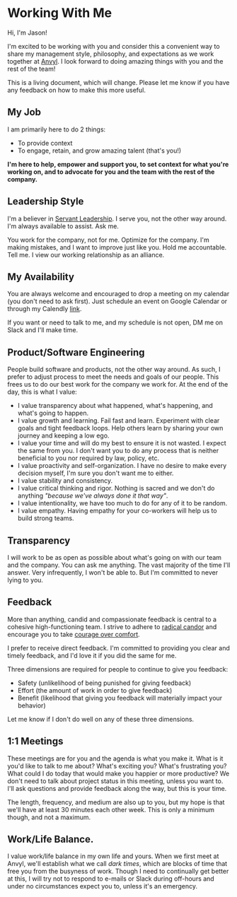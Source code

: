 # Working With Me

Hi, I'm Jason!

I'm excited to be working with you and consider this a convenient way to share my management style, philosophy, and expectations as we work together at [Anvyl](https://anvyl.com). I look forward to doing amazing things with you and the rest of the team!

This is a living document, which will change. Please let me know if you have any feedback on how to make this more useful.

## My Job

I am primarily here to do 2 things:

* To provide context
* To engage, retain, and grow amazing talent (that's you!)

**I'm here to help, empower and support you, to set context for what you're working on, and to advocate for you and the team with the rest of the company.**

## Leadership Style

I'm a believer in [Servant Leadership](https://en.wikipedia.org/wiki/Servant_leadership). I serve you, not the other way around. I'm always available to assist. Ask me.

You work for the company, not for me. Optimize for the company. I'm making mistakes, and I want to improve just like you. Hold me accountable. Tell me. I view our working relationship as an alliance.

## My Availability

You are always welcome and encouraged to drop a meeting on my calendar (you don't need to ask first). Just schedule an event on Google Calendar or through my Calendly [link](https://calendly.com/jason-287/30min).

If you want or need to talk to me, and my schedule is not open, DM me on Slack and I'll make time.

## Product/Software Engineering

People build software and products, not the other way around. As such, I prefer to adjust process to meet the needs and goals of our people. This frees us to do our best work for the company we work for. At the end of the day, this is what I value:

* I value transparency about what happened, what's happening, and what's going to happen.
* I value growth and learning. Fail fast and learn. Experiment with clear goals and tight feedback loops. Help others learn by sharing your own journey and keeping a low ego.
* I value your time and will do my best to ensure it is not wasted. I expect the same from you. I don't want you to do any process that is neither beneficial to you nor required by law, policy, etc.
* I value proactivity and self-organization. I have no desire to make every decision myself, I'm sure you don't want me to either.
* I value stability and consistency.
* I value critical thinking and rigor. Nothing is sacred and we don't do anything *"because we've always done it that way"*.
* I value intentionality, we have too much to do for any of it to be random.
* I value empathy. Having empathy for your co-workers will help us to build strong teams.

## Transparency

I will work to be as open as possible about what's going on with our team and the company. You can ask me anything. The vast majority of the time I'll answer. Very infrequently, I won't be able to. But I'm committed to never lying to you.

## Feedback

More than anything, candid and compassionate feedback is central to a cohesive high-functioning team. I strive to adhere to [radical candor](https://www.radicalcandor.com/) and encourage you to take [courage over comfort](https://brenebrown.com/blog/2018/03/13/courage-comfort-rumbling-shame-accountability-failure-work/).

I prefer to receive direct feedback. I'm committed to providing you clear and timely feedback, and I'd love it if you did the same for me. 

Three dimensions are required for people to continue to give you feedback:

* Safety (unlikelihood of being punished for giving feedback)
* Effort (the amount of work in order to give feedback)
* Benefit (likelihood that giving you feedback will materially impact your behavior)

Let me know if I don't do well on any of these three dimensions.

## 1:1 Meetings

These meetings are for you and the agenda is what you make it. What is it you'd like to talk to me about? What's exciting you? What's frustrating you? What could I do today that would make you happier or more productive? We don't need to talk about project status in this meeting, unless you want to. I'll ask questions and provide feedback along the way, but this is your time.

The length, frequency, and medium are also up to you, but my hope is that we'll have at least 30 minutes each other week. This is only a minimum though, and not a maximum. 

## Work/Life Balance.

I value work/life balance in my own life and yours. When we first meet at Anvyl, we'll establish what we call *dark times*, which are blocks of time that free you from the busyness of work. Though I need to continually get better at this, I will try not to respond to e-mails or Slack during off-hours and under no circumstances expect you to, unless it's an emergency.
